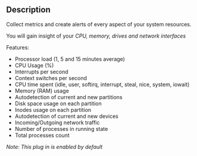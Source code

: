 ## Description

Collect metrics and create alerts of every aspect of your system resources.

You will gain insight of your *CPU, memory, drives and network interfaces*

Features:

* Processor load (1, 5 and 15 minutes average)
* CPU Usage (%)
* Interrupts per second
* Context switches per second
* CPU time spent (idle, user, softirq, interrupt, steal, nice, system, iowait)
* Memory (RAM) usage
* Autodetection of current and new partitions
* Disk space usage on each partition
* Inodes usage on each partition
* Autodetection of current and new devices
* Incoming/Outgoing network traffic
* Number of processes in running state
* Total processes count

*Note: This plug in is enabled by default*
